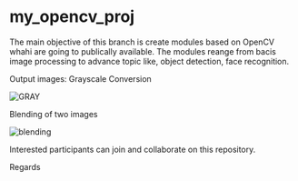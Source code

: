 # my_opencv_proj
 
The main objective of this branch is create modules based on OpenCV whahi are going to publically available. The modules reange from bacis image processing to advance topic like, object detection, face recognition.

Output images:
Grayscale Conversion

![GRAY](https://user-images.githubusercontent.com/13292942/184005737-7aa80bd5-ac80-4ad6-81c4-63b6b9e789ea.png)

Blending of two images

![blending](https://user-images.githubusercontent.com/13292942/184005826-bdfbdb2c-e394-462e-863b-24fa3659c3d9.jpg)

Interested participants can join and collaborate on this repository.

Regards
